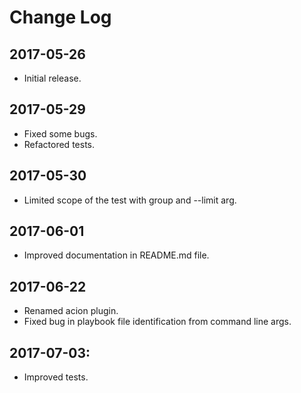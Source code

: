 # Change Log

## 2017-05-26

- Initial release.

## 2017-05-29

- Fixed some bugs.
- Refactored tests.

## 2017-05-30

- Limited scope of the test with group and --limit arg.

## 2017-06-01

- Improved documentation in README.md file.

## 2017-06-22

- Renamed acion plugin.
- Fixed bug in playbook file identification from command line args.

## 2017-07-03:

- Improved tests.
